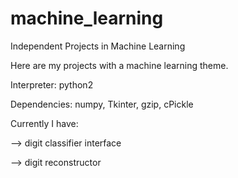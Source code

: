 # machine_learning
Independent Projects in Machine Learning

Here are my projects with a machine learning theme.

Interpreter: python2

Dependencies: numpy, Tkinter, gzip, cPickle

Currently I have: 

--> digit classifier interface

--> digit reconstructor
